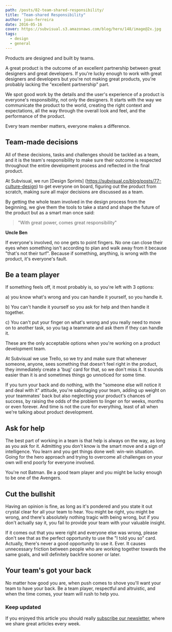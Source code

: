 ```yaml
---
path: /posts/82-team-shared-responsibility/
title: "Team-shared Responsibility"
author: joao-ferreira
date: 2016-05-16
cover: https://subvisual.s3.amazonaws.com/blog/hero/148/image@2x.jpg
tags:
  - design
  - general
---
```



Products are designed and built by teams.

A great product is the outcome of an excellent partnership between great designers and great developers. If you're lucky enough to work with great designers and developers but you're not making great products, you're probably lacking the "excellent partnership" part.

We spot good work by the details and the user's experience of a product is everyone's responsibility, not only the designers. It starts with the way we communicate the product to the world, creating the right context and expectations, all the way through the overall look and feel, and the performance of the product.

Every team member matters, everyone makes a difference. 

<h2>Team-made decisions </h2>

All of these decisions, tasks and challenges should be tackled as a team, and it is the team's responsibility to make sure their outcome is respected throughout the entire development process and reflected in the final product. 

At Subvisual, we run [Design Sprints] (https://subvisual.co/blog/posts/77-culture-design) to get everyone on board, figuring out the product from scratch, making sure all major decisions are discussed as a team.

By getting the whole team involved in the design process from the beginning, we give them the tools to take a stand and shape the future of the product but as a smart man once said: 

> "With great power, comes great responsibility"  

**Uncle Ben**


If everyone's involved, no one gets to point fingers. No one can close their eyes when something isn't according to plan and walk away from it because "that's not their turf". Because if something, anything, is wrong with the product, it's everyone's fault. 

<h2> Be a team player </h2>

If something feels off, it most probably is, so you're left with 3 options:

a) you know what's wrong and you can handle it yourself, so you handle it.

b) You can't handle it yourself so you ask for help and then handle it together.

c) You can't put your finger on what's wrong and you really need to move on to another task, so you tag a teammate and ask them if they can handle it.

These are the only acceptable options when you're working on a product development team. 

At Subvisual we use Trello, so we try and make sure that whenever someone, anyone, sees something that doesn't feel right in the product, they immediately create a 'bug' card for that, so we don't miss it. It sounds easier than it is and sometimes things go unnoticed for some time. 

If you turn your back and do nothing, with the "someone else will notice it and deal with it" attitude, you're sabotaging your team, adding up weight on your teammates' back but also neglecting your product's chances of success, by raising the odds of the problem to linger on for weeks, months or even forever. And time is not the cure for everything, least of all when we're talking about product development. 

<h2> Ask for help </h2>

The best part of working in a team is that help is always on the way, as long as you ask for it. Admitting you don't know is the smart move and a sign of intelligence. You learn and you get things done well: win-win situation. Going for the hero approach and trying to overcome all challenges on your own will end poorly for everyone involved. 

You're not Batman. Be a good team player and you might be lucky enough to be one of the Avengers. 

<h2> Cut the bullshit </h2>

Having an opinion is fine, as long as it's pondered and you state it out crystal clear for all your team to hear. You might be right, you might be wrong, and there's absolutely nothing tragic with being wrong, but if you don't actually say it, you fail to provide your team with your valuable insight.

If it comes out that you were right and everyone else was wrong, please don't see that as the perfect opportunity to use the "I told you so" card. Actually, there's never a good opportunity to use it. Ever. It causes unnecessary friction between people who are working together towards the same goals, and will definitely backfire sooner or later.

<h2> Your team's got your back </h2>

No matter how good you are, when push comes to shove you'll want your team to have your back. 
Be a team player, respectful and altruistic, and when the time comes, your team will rush to help you. 


<h3> Keep updated</h3>

If you enjoyed this article you should really [subscribe our newsletter](https://subvisual.co/newsletter/), where we share great articles every week.
